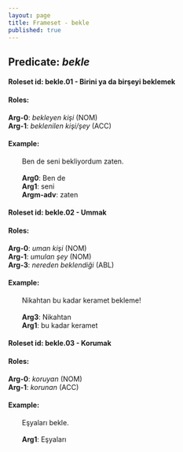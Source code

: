 ```yaml
---
layout: page
title: Frameset - bekle
published: true
---
```

<h2>Predicate: <i>bekle</i></h2>
<h4>Roleset id: bekle.01 - Birini ya da birşeyi beklemek<br>
<h4>Roles:</h4>
<b>Arg-0</b>: <i>bekleyen kişi</i>  (NOM) <br>
<b>Arg-1</b>: <i>beklenilen kişi/şey</i>  (ACC) <br>
<h4>Example:</h4>
&emsp;&emsp;Ben de seni bekliyordum zaten.<br><br>
&emsp;&emsp;<b>Arg0</b>:  Ben de<br>
&emsp;&emsp;<b>Arg1</b>:  seni<br>
&emsp;&emsp;<b>Argm-adv</b>:  zaten<br>

<h4>Roleset id: bekle.02 - Ummak<br>
<h4>Roles:</h4>
<b>Arg-0</b>: <i>uman kişi</i>  (NOM) <br>
<b>Arg-1</b>: <i>umulan şey</i>  (NOM) <br>
<b>Arg-3</b>: <i>nereden beklendiği</i>  (ABL) <br>
<h4>Example:</h4>
&emsp;&emsp;Nikahtan bu kadar keramet bekleme!<br><br>
&emsp;&emsp;<b>Arg3</b>:  Nikahtan<br>
&emsp;&emsp;<b>Arg1</b>:  bu kadar keramet<br>

<h4>Roleset id: bekle.03 - Korumak<br>
<h4>Roles:</h4>
<b>Arg-0</b>: <i>koruyan</i>  (NOM) <br>
<b>Arg-1</b>: <i>korunan</i>  (ACC) <br>
<h4>Example:</h4>
&emsp;&emsp;Eşyaları bekle.<br><br>
&emsp;&emsp;<b>Arg1</b>:  Eşyaları<br>

